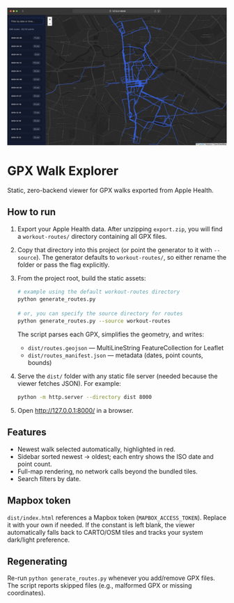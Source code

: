 ![Walks visualized](screenshot.jpg)


# GPX Walk Explorer

Static, zero-backend viewer for GPX walks exported from Apple Health.

## How to run

1. Export your Apple Health data. After unzipping `export.zip`, you will find a `workout-routes/` directory containing all GPX files.
2. Copy that directory into this project (or point the generator to it with `--source`). The generator defaults to `workout-routes/`, so either rename the folder or pass the flag explicitly.
3. From the project root, build the static assets:

   ```bash
   # example using the default workout-routes directory
   python generate_routes.py

   # or, you can specify the source directory for routes
   python generate_routes.py --source workout-routes
   ```

   The script parses each GPX, simplifies the geometry, and writes:

   - `dist/routes.geojson` &mdash; MultiLineString FeatureCollection for Leaflet
   - `dist/routes_manifest.json` &mdash; metadata (dates, point counts, bounds)

4. Serve the `dist/` folder with any static file server (needed because the viewer fetches JSON). For example:

   ```bash
   python -m http.server --directory dist 8000
   ```

5. Open http://127.0.0.1:8000/ in a browser. 

## Features

- Newest walk selected automatically, highlighted in red.
- Sidebar sorted newest → oldest; each entry shows the ISO date and point count.
- Full-map rendering, no network calls beyond the bundled tiles.
- Search filters by date.

## Mapbox token

`dist/index.html` references a Mapbox token (`MAPBOX_ACCESS_TOKEN`). Replace it with your own if needed. If the constant is left blank, the viewer automatically falls back to CARTO/OSM tiles and tracks your system dark/light preference.

## Regenerating

Re-run `python generate_routes.py` whenever you add/remove GPX files. The script reports skipped files (e.g., malformed GPX or missing coordinates).

